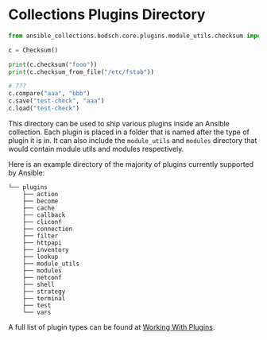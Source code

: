# Collections Plugins Directory


```python
from ansible_collections.bodsch.core.plugins.module_utils.checksum import Checksum

c = Checksum()

print(c.checksum("fooo"))
print(c.checksum_from_file("/etc/fstab"))

# ???
c.compare("aaa", "bbb")
c.save("test-check", "aaa")
c.load("test-check")
```


This directory can be used to ship various plugins inside an Ansible collection. Each plugin is placed in a folder that
is named after the type of plugin it is in. It can also include the `module_utils` and `modules` directory that
would contain module utils and modules respectively.

Here is an example directory of the majority of plugins currently supported by Ansible:

```
└── plugins
    ├── action
    ├── become
    ├── cache
    ├── callback
    ├── cliconf
    ├── connection
    ├── filter
    ├── httpapi
    ├── inventory
    ├── lookup
    ├── module_utils
    ├── modules
    ├── netconf
    ├── shell
    ├── strategy
    ├── terminal
    ├── test
    └── vars
```

A full list of plugin types can be found at [Working With Plugins](https://docs.ansible.com/ansible-core/2.14/plugins/plugins.html).
